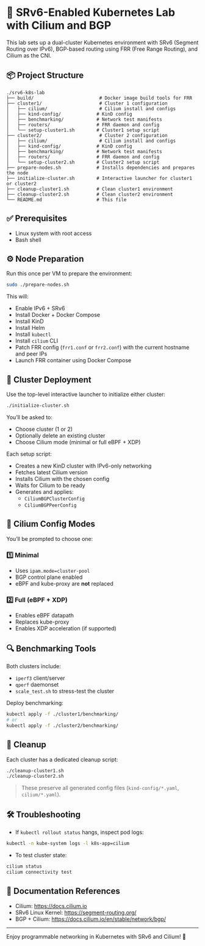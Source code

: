 # 🧠 SRv6-Enabled Kubernetes Lab with Cilium and BGP

This lab sets up a dual-cluster Kubernetes environment with SRv6 (Segment Routing over IPv6), BGP-based routing using FRR (Free Range Routing), and Cilium as the CNI. 

## 📦 Project Structure

```
./srv6-k8s-lab
├── build/                        # Docker image build tools for FRR
├── cluster1/                     # Cluster 1 configuration
│   ├── cilium/                   # Cilium install and configs
│   ├── kind-config/             # KinD config
│   ├── benchmarking/            # Network test manifests
│   ├── routers/                 # FRR daemon and config
│   └── setup-cluster1.sh        # Cluster1 setup script
├── cluster2/                     # Cluster 2 configuration
│   ├── cilium/                   # Cilium install and configs
│   ├── kind-config/             # KinD config
│   ├── benchmarking/            # Network test manifests
│   ├── routers/                 # FRR daemon and config
│   └── setup-cluster2.sh        # Cluster2 setup script
├── prepare-nodes.sh             # Installs dependencies and prepares the node
├── initialize-cluster.sh        # Interactive launcher for cluster1 or cluster2
├── cleanup-cluster1.sh          # Clean cluster1 environment
├── cleanup-cluster2.sh          # Clean cluster2 environment
└── README.md                    # This file
```

## ✅ Prerequisites
- Linux system with root access
- Bash shell

## ⚙️ Node Preparation
Run this once per VM to prepare the environment:

```bash
sudo ./prepare-nodes.sh
```
This will:
- Enable IPv6 + SRv6
- Install Docker + Docker Compose
- Install KinD
- Install Helm
- Install `kubectl`
- Install `cilium` CLI
- Patch FRR config (`frr1.conf` or `frr2.conf`) with the current hostname and peer IPs
- Launch FRR container using Docker Compose

## 🚀 Cluster Deployment
Use the top-level interactive launcher to initialize either cluster:

```bash
./initialize-cluster.sh
```

You’ll be asked to:
- Choose cluster (1 or 2)
- Optionally delete an existing cluster
- Choose Cilium mode (minimal or full eBPF + XDP)

Each setup script:
- Creates a new KinD cluster with IPv6-only networking
- Fetches latest Cilium version
- Installs Cilium with the chosen config
- Waits for Cilium to be ready
- Generates and applies:
  - `CiliumBGPClusterConfig`
  - `CiliumBGPPeerConfig`

## 🔧 Cilium Config Modes
You’ll be prompted to choose one:

### 1️⃣ Minimal
- Uses `ipam.mode=cluster-pool`
- BGP control plane enabled
- eBPF and kube-proxy are **not** replaced

### 2️⃣ Full (eBPF + XDP)
- Enables eBPF datapath
- Replaces kube-proxy
- Enables XDP acceleration (if supported)

## 🔍 Benchmarking Tools
Both clusters include:
- `iperf3` client/server
- `qperf` daemonset
- `scale_test.sh` to stress-test the cluster

Deploy benchmarking:
```bash
kubectl apply -f ./cluster1/benchmarking/
# or
kubectl apply -f ./cluster2/benchmarking/
```

## 🧼 Cleanup
Each cluster has a dedicated cleanup script:
```bash
./cleanup-cluster1.sh
./cleanup-cluster2.sh
```
> These preserve all generated config files (`kind-config/*.yaml`, `cilium/*.yaml`).

## 🛠 Troubleshooting
- If `kubectl rollout status` hangs, inspect pod logs:
```bash
kubectl -n kube-system logs -l k8s-app=cilium
```
- To test cluster state:
```bash
cilium status
cilium connectivity test
```

## 📘 Documentation References
- Cilium: https://docs.cilium.io
- SRv6 Linux Kernel: https://segment-routing.org/
- BGP + Cilium: https://docs.cilium.io/en/stable/network/bgp/

---

Enjoy programmable networking in Kubernetes with SRv6 and Cilium! 🎉

